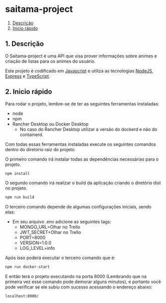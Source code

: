 # saitama-project

1. [Descrição](#1-descrição)
2. [Inicio rápido](#2-inicio-rápido)

## 1. Descrição

O Saitama-project é uma API que visa prover informações sobre animes e criação de listas para os animes do usuário.

Este projeto é codificado em [Javascript](<https://developer.mozilla.org/pt-BR/docs/Web/JavaScript>) e utiliza as tecnologias [NodeJS](<https://pt.wikipedia.org/wiki/Node.js>), [Express](<https://expressjs.com/pt-br/>) e [TypeScript](<https://www.typescriptlang.org/>).

## 2. Inicio rápido

Para rodar o projeto, lembre-se de ter as seguintes ferramentas instaladas:

  - node
  - npm
  - Rancher Desktop ou Docker Desktop
    - No caso do Rancher Desktop utilizar a versão do dockerd e não do containerd.

Com todas essas ferramentas instaladas execute os seguintes comandos dentro do diretório raiz do projeto.

O primeiro comando irá instalar todas as dependências necessárias para o projeto.

``` bash
npm install
```

O segundo comando irá realizar o build da aplicação criando o diretório dist no projeto.

``` bash
npm run build
```

O terceiro comando depende de algumas configurações iniciais, sendo elas:

 - Em seu arquivo .env adicione as seguintes tags:
    - MONGO_URL=Olhar no Trello
    - JWT_SECRET=Olhar no Trello
    - PORT=8000
    - VERSION=1.0.0
    - LOG_LEVEL=info

Após isso poderá executar o terceiro comando que é:

``` bash
npm run docker-start
```

E então terá o projeto executando na porta 8000 (Lembrando que na primeira vez esse comando pode demorar alguns minutos), e portanto você pode verificar se ele subiu com sucesso acessando o endereço abaixo:

```
localhost:8000/
```
